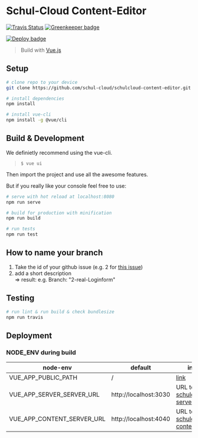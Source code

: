 # Schul-Cloud Content-Editor

[![Travis Status](https://travis-ci.org/schul-cloud/schulcloud-content-editor.svg?branch=master)](https://travis-ci.org/schul-cloud/schulcloud-content-editor) [![Greenkeeper badge](https://badges.greenkeeper.io/schul-cloud/schulcloud-content-editor.svg)](https://greenkeeper.io/)

[![Deploy badge](https://img.shields.io/badge/Demo-Deployed-brightgreen.svg)](https://schul-cloud.github.io/schulcloud-content-editor/)

> Build with [Vue.js](https://vuejs.org)

## Setup

```bash
# clone repo to your device
git clone https://github.com/schul-cloud/schulcloud-content-editor.git

# install dependencies
npm install

# install vue-cli
npm install -g @vue/cli
```

## Build & Development

We definietly recommend using the vue-cli.

> `$ vue ui`

Then import the project and use all the awesome features.

But if you really like your console feel free to use:

```bash
# serve with hot reload at localhost:8080
npm run serve

# build for production with minification
npm run build

# run tests
npm run test
```

## How to name your branch

1. Take the id of your github issue (e.g. 2 for [this issue](https://github.com/schul-cloud/schulcloud-content-editor/issues/2))
2. add a short description <br> => result: e.g. Branch: "2-real-Loginform"

## Testing

```bash
# run lint & run build & check bundlesize
npm run travis
```

## Deployment

### NODE_ENV during build

| node-env                   | default               | info                                                                           |
| -------------------------- | --------------------- | ------------------------------------------------------------------------------ |
| VUE_APP_PUBLIC_PATH        | /                     | [link](https://cli.vuejs.org/guide/deployment.html#github-pages)               |
| VUE_APP_SERVER_SERVER_URL  | http://localhost:3030 | URL to [schulcloud-server](https://github.com/schul-cloud/schulcloud-server)   |
| VUE_APP_CONTENT_SERVER_URL | http://localhost:4040 | URL to [schulcloud-content](https://github.com/schul-cloud/schulcloud-content) |
